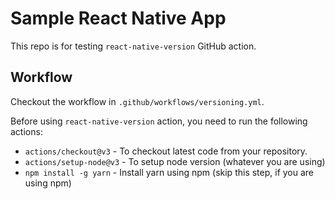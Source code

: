 # Sample React Native App

This repo is for testing `react-native-version` GitHub action.

## Workflow

Checkout the workflow in `.github/workflows/versioning.yml`.

Before using `react-native-version` action, you need to run the following actions:

- `actions/checkout@v3` - To checkout latest code from your repository.
- `actions/setup-node@v3` - To setup node version (whatever you are using)
- `npm install -g yarn` - Install yarn using npm (skip this step, if you are using npm)
